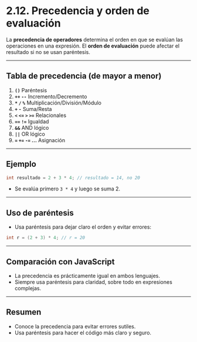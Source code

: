 # 2.12. Precedencia y orden de evaluación

La **precedencia de operadores** determina el orden en que se evalúan las operaciones en una expresión. El **orden de evaluación** puede afectar el resultado si no se usan paréntesis.

---

## Tabla de precedencia (de mayor a menor)

1. **`()`** Paréntesis
2. **`++` `--`** Incremento/Decremento
3. **`*` `/` `%`** Multiplicación/División/Módulo
4. **`+` `-`** Suma/Resta
5. **`<` `<=` `>` `>=`** Relacionales
6. **`==` `!=`** Igualdad
7. **`&&`** AND lógico
8. **`||`** OR lógico
9. **`=` `+=` `-=` ...** Asignación

---

## Ejemplo

```c
int resultado = 2 + 3 * 4; // resultado = 14, no 20
```

- Se evalúa primero `3 * 4` y luego se suma 2.

---

## Uso de paréntesis

- Usa paréntesis para dejar claro el orden y evitar errores:

```c
int r = (2 + 3) * 4; // r = 20
```

---

## Comparación con JavaScript

- La precedencia es prácticamente igual en ambos lenguajes.
- Siempre usa paréntesis para claridad, sobre todo en expresiones complejas.

---

## Resumen

- Conoce la precedencia para evitar errores sutiles.
- Usa paréntesis para hacer el código más claro y seguro.

